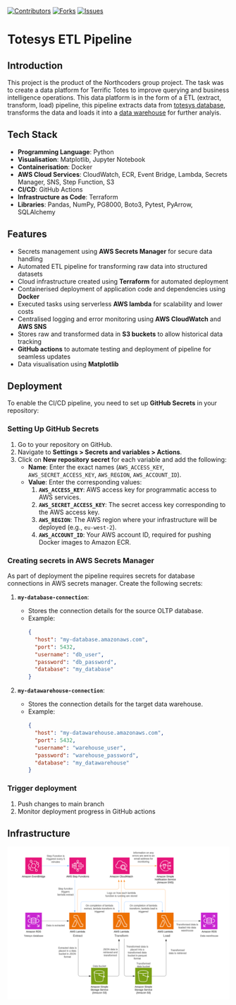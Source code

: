 [![Contributors](https://img.shields.io/github/contributors/GreenSeaHawk/totesys-team-project?style=for-the-badge)](https://github.com/GreenSeaHawk/totesys-team-project/graphs/contributors)
[![Forks](https://img.shields.io/github/forks/GreenSeaHawk/totesys-team-project?style=for-the-badge)](https://github.com/GreenSeaHawk/totesys-team-project/network/members)
[![Issues](https://img.shields.io/github/issues/GreenSeaHawk/totesys-team-project?style=for-the-badge)](https://github.com/GreenSeaHawk/totesys-team-project/issues)


# Totesys ETL Pipeline

## Introduction
This project is the product of the Northcoders group project. The task was to create a data platform for Terrific Totes to improve querying and business intelligence operations. This data platform is in the form of a ETL (extract, transform, load) pipeline, this pipeline extracts data from [totesys database](https://dbdiagram.io/d/SampleDB-6332fecf7b3d2034ffcaaa92), transforms the data and loads it into a [data warehouse](https://dbdiagram.io/d/RevisedDW-63a19c5399cb1f3b55a27eca) for further analyis.

## **Tech Stack**

- **Programming Language**: Python
- **Visualisation**: Matplotlib, Jupyter Notebook
- **Containerisation**: Docker
- **AWS Cloud Services**: CloudWatch, ECR, Event Bridge, Lambda, Secrets Manager, SNS, Step Function, S3
- **CI/CD**: GitHub Actions
- **Infrastructure as Code**: Terraform
- **Libraries**: Pandas, NumPy, PG8000, Boto3, Pytest, PyArrow, SQLAlchemy

## Features
- Secrets management using **AWS Secrets Manager** for secure data handling
- Automated ETL pipeline for transforming raw data into structured datasets
- Cloud infrastructure created using **Terraform** for automated deployment
- Containerised deployment of application code and dependencies using **Docker**
- Executed tasks using serverless **AWS lambda** for scalability and lower costs
- Centralised logging and error monitoring using **AWS CloudWatch** and **AWS SNS**
- Stores raw and transformed data in **S3 buckets** to allow historical data tracking
- **GitHub actions** to automate testing and deployment of pipeline for seamless updates
- Data visualisation using **Matplotlib**

## Deployment
To enable the CI/CD pipeline, you need to set up **GitHub Secrets** in your repository:

### **Setting Up GitHub Secrets**
1. Go to your repository on GitHub.
2. Navigate to **Settings > Secrets and variables > Actions**.
3. Click on **New repository secret** for each variable and add the following:
   - **Name**: Enter the exact names (`AWS_ACCESS_KEY`, `AWS_SECRET_ACCESS_KEY`, `AWS_REGION`, `AWS_ACCOUNT_ID`).
   - **Value**: Enter the corresponding values: 
      1. **`AWS_ACCESS_KEY`**:  AWS access key for programmatic access to AWS services.
      2. **`AWS_SECRET_ACCESS_KEY`**:  The secret access key corresponding to the AWS access key.
      3. **`AWS_REGION`**:  The AWS region where your infrastructure will be deployed (e.g., `eu-west-2`).
      4. **`AWS_ACCOUNT_ID`**:  Your AWS account ID, required for pushing Docker images to Amazon ECR.

### **Creating secrets in AWS Secrets Manager**
As part of deployment the pipeline requires secrets for database connections in AWS secrets manager. Create the following secrets:
1. **`my-database-connection`**:
   - Stores the connection details for the source OLTP database.
   - Example:
     ```json
     {
       "host": "my-database.amazonaws.com",
       "port": 5432,
       "username": "db_user",
       "password": "db_password",
       "database": "my_database"
     }
     ```

2. **`my-datawarehouse-connection`**:
   - Stores the connection details for the target data warehouse.
   - Example:
     ```json
     {
       "host": "my-datawarehouse.amazonaws.com",
       "port": 5432,
       "username": "warehouse_user",
       "password": "warehouse_password",
       "database": "my_datawarehouse"
     }
     ```
### Trigger deployment
1. Push changes to main branch
2. Monitor deployment progress in GitHub actions

## Infrastructure
![AWS Infrastructure](https://github.com/GreenSeaHawk/totesys-team-project/blob/readme/infrastructure.png)
